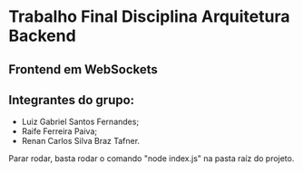 # Trabalho Final Disciplina Arquitetura Backend

## Frontend em WebSockets

## Integrantes do grupo:

* Luiz Gabriel Santos Fernandes;
* Raife Ferreira Paiva;
* Renan Carlos Silva Braz Tafner.

Parar rodar, basta rodar o comando "node index.js" na pasta raíz do projeto.
